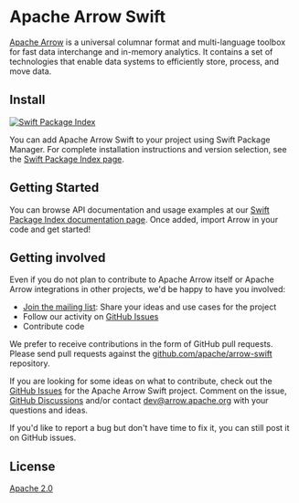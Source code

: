 <!--
  Licensed to the Apache Software Foundation (ASF) under one
  or more contributor license agreements.  See the NOTICE file
  distributed with this work for additional information
  regarding copyright ownership.  The ASF licenses this file
  to you under the Apache License, Version 2.0 (the
  "License"); you may not use this file except in compliance
  with the License.  You may obtain a copy of the License at

    http://www.apache.org/licenses/LICENSE-2.0

  Unless required by applicable law or agreed to in writing,
  software distributed under the License is distributed on an
  "AS IS" BASIS, WITHOUT WARRANTIES OR CONDITIONS OF ANY
  KIND, either express or implied.  See the License for the
  specific language governing permissions and limitations
  under the License.
-->

# Apache Arrow Swift

[Apache Arrow](https://arrow.apache.org/) is a universal columnar format and multi-language toolbox for fast data interchange and in-memory analytics. It contains a set of technologies that enable data systems to efficiently store, process, and move data.

## Install

[![Swift Package Index](https://swiftpackageindex.com/apache/arrow-swift/badge.swift)](https://swiftpackageindex.com/apache/arrow-swift)

You can add Apache Arrow Swift to your project using Swift Package Manager. For complete installation instructions and version selection, see the [Swift Package Index page](https://swiftpackageindex.com/apache/arrow-swift/).

## Getting Started

You can browse API documentation and usage examples at our [Swift Package Index documentation page](https://swiftpackageindex.com/apache/arrow-swift/documentation). Once added, import Arrow in your code and get started!

## Getting involved

Even if you do not plan to contribute to Apache Arrow itself or Apache Arrow integrations in other projects, we'd be happy to have you involved:

* [Join the mailing list](https://arrow.apache.org/community/#mailing-lists): Share your ideas and use cases for the project
* Follow our activity on [GitHub Issues](https://github.com/apache/arrow-swift/issues)
* Contribute code

We prefer to receive contributions in the form of GitHub pull requests. Please send pull requests against the [github.com/apache/arrow-swift](https://github.com/apache/arrow-swift) repository.

If you are looking for some ideas on what to contribute, check out the [GitHub
Issues](https://github.com/apache/arrow-swift/issues) for the Apache Arrow Swift project. Comment on the issue, [GitHub Discussions](https://github.com/apache/arrow-swift/discussions) and/or contact [dev@arrow.apache.org](https://arrow.apache.org/community/#mailing-lists) with your questions and ideas.

If you'd like to report a bug but don't have time to fix it, you can still post it on GitHub issues.

## License

[Apache 2.0](https://github.com/apache/arrow-swift/blob/main/LICENSE.txt)


